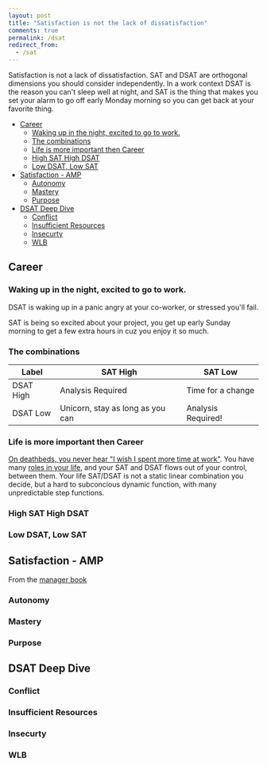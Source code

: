 ```yaml
---
layout: post
title: "Satisfaction is not the lack of dissatisfaction"
comments: true
permalink: /dsat
redirect_from:
  - /sat
---
```


Satisfaction is not a lack of dissatisfaction. SAT and DSAT are orthogonal dimensions you should consider independently. In a work context DSAT is the reason you can't sleep well at night, and SAT is the thing that makes you set your alarm to go off early Monday morning so you can get back at your favorite thing.

<!-- prettier-ignore-start -->

<!-- vim-markdown-toc GFM -->

- [Career](#career)
    - [Waking up in the night, excited to go to work.](#waking-up-in-the-night-excited-to-go-to-work)
    - [The combinations](#the-combinations)
    - [Life is more important then Career](#life-is-more-important-then-career)
    - [High SAT High DSAT](#high-sat-high-dsat)
    - [Low DSAT, Low SAT](#low-dsat-low-sat)
- [Satisfaction - AMP](#satisfaction---amp)
    - [Autonomy](#autonomy)
    - [Mastery](#mastery)
    - [Purpose](#purpose)
- [DSAT Deep Dive](#dsat-deep-dive)
    - [Conflict](#conflict)
    - [Insufficient Resources](#insufficient-resources)
    - [Insecurty](#insecurty)
    - [WLB](#wlb)

<!-- vim-markdown-toc -->

<!-- prettier-ignore-end -->

## Career

### Waking up in the night, excited to go to work.

DSAT is waking up in a panic angry at your co-worker, or stressed you'll fail.

SAT is being so excited about your project, you get up early Sunday morning to get a few extra hours in cuz you enjoy it so much.

### The combinations

| Label     | SAT High                         | SAT Low            |
| --------- | -------------------------------- | ------------------ |
| DSAT High | Analysis Required                | Time for a change  |
| DSAT Low  | Unicorn, stay as long as you can | Analysis Required! |

### Life is more important then Career

[On deathbeds, you never hear "I wish I spent more time at work"](/wlb). You have many [roles in your life](/eulogy), and your SAT and DSAT flows out of your control, between them. Your life SAT/DSAT is not a static linear combination you decide, but a hard to subconcious dynamic function, with many unpredictable step functions.

### High SAT High DSAT

### Low DSAT, Low SAT

## Satisfaction - AMP

From the [manager book](/the-manager-book#l-motivation)

### Autonomy

### Mastery

### Purpose

## DSAT Deep Dive

### Conflict

### Insufficient Resources

### Insecurty

### WLB
